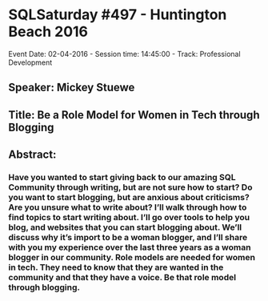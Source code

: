# SQLSaturday #497 - Huntington Beach 2016
Event Date: 02-04-2016 - Session time: 14:45:00 - Track: Professional Development
## Speaker: Mickey Stuewe
## Title: Be a Role Model for Women in Tech through Blogging
## Abstract:
### Have you wanted to start giving back to our amazing SQL Community through writing, but are not sure how to start? Do you want to start blogging, but are anxious about criticisms? Are you unsure what to write about? I’ll walk through how to find topics to start writing about. I’ll go over tools to help you blog, and websites that you can start blogging about. We’ll discuss why it’s import to be a woman blogger, and I’ll share with you my experience over the last three years as a woman blogger in our community. Role models are needed for women in tech. They need to know that they are wanted in the community and that they have a voice. Be that role model through blogging.
